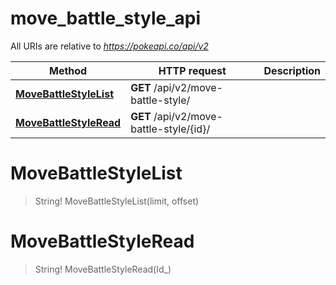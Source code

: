 # move_battle_style_api

All URIs are relative to *https://pokeapi.co/api/v2*

Method | HTTP request | Description
------------- | ------------- | -------------
[**MoveBattleStyleList**](move_battle_style_api.md#MoveBattleStyleList) | **GET** /api/v2/move-battle-style/ | 
[**MoveBattleStyleRead**](move_battle_style_api.md#MoveBattleStyleRead) | **GET** /api/v2/move-battle-style/{id}/ | 


<a name="MoveBattleStyleList"></a>
# **MoveBattleStyleList**
> String! MoveBattleStyleList(limit, offset)


<a name="MoveBattleStyleRead"></a>
# **MoveBattleStyleRead**
> String! MoveBattleStyleRead(Id_)


